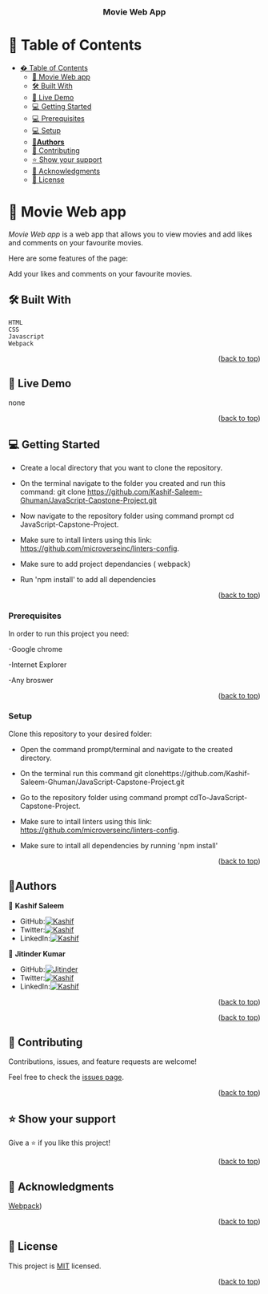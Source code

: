 <a name="readme-top"></a>

<div align="center">
  <h3><b>Movie Web App</b></h3>
</div>
<a name="readme-top"></a>

# 📗 Table of Contents

- [� Table of Contents](#-table-of-contents)
  - [🎥 Movie Web app](#about-project)
  - [🛠 Built With ](#-built-with-)
  - [🚀 Live Demo ](#-live-demo-)
  - [💻 Getting Started ](#-getting-started-)
  - [💻 Prerequisites](#prerequisites)
  - [💻 Setup](#setup)
  - [👤**Authors** ](#authors-)
  - [🤝 Contributing ](#-contributing-)
  - [⭐️ Show your support ](#️-show-your-support-)
  - [🙏 Acknowledgments ](#-acknowledgments-)
  - [📝 License ](#-license-)

# 🎥 Movie Web app<a name="about-project"></a>

*Movie Web app* is a web app that allows you to view movies and add likes and comments on your favourite movies. 

Here are some features of the page:

Add your likes and comments on your favourite movies.


## 🛠 Built With <a name="built-with"></a>
    HTML
    CSS
    Javascript
    Webpack


<p align="right">(<a href="#readme-top">back to top</a>)</p>


## 🚀 Live Demo <a name="live-demo"></a>

none

<p align="right">(<a href="#readme-top">back to top</a>)</p>


## 💻 Getting Started <a name="getting-started"></a>

- Create a local directory that you want to clone the repository.

- On the terminal navigate to the folder you created and run this command: git clone https://github.com/Kashif-Saleem-Ghuman/JavaScript-Capstone-Project.git

- Now navigate to the repository folder using command prompt cd JavaScript-Capstone-Project.

- Make sure to intall linters using this link: https://github.com/microverseinc/linters-config.

- Make sure to add project dependancies ( webpack)

- Run 'npm install' to add all dependencies 

<p align="right">(<a href="#readme-top">back to top</a>)</p>

### Prerequisites

In order to run this project you need:

-Google chrome

-Internet Explorer

-Any broswer


<p align="right">(<a href="#readme-top">back to top</a>)</p>

### Setup

Clone this repository to your desired folder:

- Open the command prompt/terminal and navigate to the created directory.

- On the terminal run this command git clonehttps://github.com/Kashif-Saleem-Ghuman/JavaScript-Capstone-Project.git

- Go to the repository folder using command prompt cdTo-JavaScript-Capstone-Project.


- Make sure to intall linters using this link: https://github.com/microverseinc/linters-config.

- Make sure to intall all dependencies by running 'npm install'


<p align="right">(<a href="#readme-top">back to top</a>)</p>

## 👤**Authors** <a name="authors"></a>
👤 **Kashif Saleem**

- GitHub:[![Kashif](https://img.shields.io/badge/-Kashif-white?logo=GitHub&logoColor=181717&style=plastic)](https://github.com/Kashif-Saleem-Ghuman)
- Twitter:[![Kashif](https://img.shields.io/badge/-Kashif-blue?logo=Twitter&logoColor=skyBlue&style=plastic)](https://twitter.com/Kashif14Saleem)
- LinkedIn:[![Kashif](https://img.shields.io/badge/-Kashif-white?logo=LinkedIn&logoColor=181717&style=plastic)](https://www.linkedin.com/in/kashifsaleemghuman/)

👤 **Jitinder Kumar**

- GitHub:[![Jitinder](https://img.shields.io/badge/-Jitinder-white?logo=GitHub&logoColor=181717&style=plastic)](/)
- Twitter:[![Kashif](https://img.shields.io/badge/-Jitinder-blue?logo=Twitter&logoColor=skyBlue&style=plastic)](/)
- LinkedIn:[![Kashif](https://img.shields.io/badge/-Jitinder-white?logo=LinkedIn&logoColor=181717&style=plastic)](/)

<p align="right">(<a href="#readme-top">back to top</a>)</p>

<p align="right">(<a href="#readme-top">back to top</a>)</p>

## 🤝 Contributing <a name="contributing"></a>

Contributions, issues, and feature requests are welcome!

Feel free to check the [issues page](https://github.com/Kashif-Saleem-Ghuman/JavaScript-Capstone-Project/issues).

<p align="right">(<a href="#readme-top">back to top</a>)</p>

## ⭐️ Show your support <a name="support"></a>

Give a ⭐️ if you like this project!

<p align="right">(<a href="#readme-top">back to top</a>)</p>

## 🙏 Acknowledgments <a name="acknowledgements"></a>

[Webpack](https://webpack.js.org/))

<p align="right">(<a href="#readme-top">back to top</a>)</p>

## 📝 License <a name="license"></a>

This project is [MIT](https://github.com/Kashif-Saleem-Ghuman/JavaScript-Capstone-Project/blob/dev/LICENSE) licensed.

<p align="right">(<a href="#readme-top">back to top</a>)</p>

